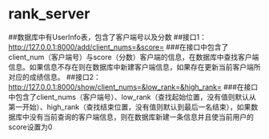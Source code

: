 # rank_server
##数据库中有UserInfo表，包含了客户端号以及分数
##接口1：http://127.0.0.1:8000/add/client_nums=&score=
###在接口中包含了client_num（客户端号）与score（分数）客户端的信息，在数据库中查找客户端信息。如果信息不存在则在数据库中新建客户端信息，如果存在更新当前客户端所对应的成绩信息。
##接口2：http://127.0.0.1:8000/show/client_nums=&low_rank=&high_rank=
###在接口中包含了client_nums（客户端号）、low_rank（查找起始位置，没有值则默认从第一开始）、high_rank（查找结束位置，没有值则默认到最后一名结束），如果数据库中没有当前查询的客户端信息，则在数据库新建一条信息并且使当前用户的score设置为0
